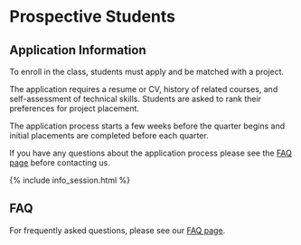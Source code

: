# Prospective Students

## Application Information
To enroll in the class, students must apply and be matched with a project. 

The application requires a resume or CV, history of related courses, and self-assessment of technical skills. Students are asked to rank their preferences for project placement.

The application process starts a few weeks before the quarter begins and initial placements are completed before each quarter.

If you have any questions about the application process please see the [FAQ page](../faq/) before contacting us. 

{% include info_session.html %}


## FAQ
For frequently asked questions, please see our [FAQ page](../faq/). 